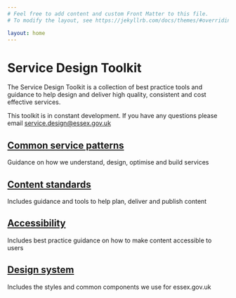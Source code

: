 ```yaml
---
# Feel free to add content and custom Front Matter to this file.
# To modify the layout, see https://jekyllrb.com/docs/themes/#overriding-theme-defaults

layout: home
---
```

# Service Design Toolkit

The Service Design Toolkit is a collection of best practice tools and guidance to help design and deliver high quality, consistent and cost effective services.

This toolkit is in constant development. If you have any questions please email [service.design@essex.gov.uk](mailto:service.design@essex.gov.uk)

## [Common service patterns](/common-service-patterns)

Guidance on how we understand, design, optimise and build services

## [Content standards](/Content-standards)

Includes guidance and tools to help plan, deliver and publish content

## [Accessibility](/Accessibility)
Includes best practice guidance on how to make content accessible to users

## [Design system](/Design-system)
Includes the styles and common components we use for essex.gov.uk
